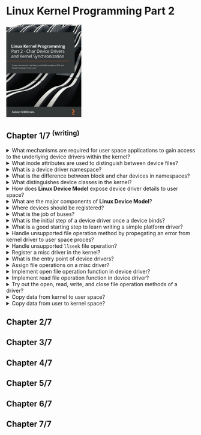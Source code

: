 # Linux Kernel Programming Part 2
<img src="../covers/9781801079518.jpg" width="200"/>

## Chapter 1/7 <sup>(writing)</sup>

<details>
<summary>What mechanisms are required for user space applications to gain access to the underlying device drivers within the kernel?</summary>

> In order for a user space application to gain access to the underlying device
> driver within the kernel, some I/O mechanism is required. The Unix (and thus
> Linux) design is to have the process open a special type of file, a **device
> file**, or **device node**. These files typically live in the `/dev`
> directory.

> Origins:
> - Linux Kernel Programming Part 2 - Chapter 1

> References:
---
</details>

<details>
<summary>What inode attributes are used to distinguish between device files?</summary>

> In order for the kernel to distinguish between device files, it uses two
> attributes within their inode data structure:
>
> * The type of file – either char or block
> * The major and minor number

> Origins:
> - Linux Kernel Programming Part 2 - Chapter 1

> References:
---
</details>

<details>
<summary>What is a device driver namespace?</summary>

> A namespace contains the device type and major-minor pair, which form a
> hierarchy. Devices are organized within a tree-like hierarchy within the
> kernel. This hierarchy is first divided based on device type, block or char.
> Within that we have n major numbers for each type, and each major number is
> further classified via some m minor numbers.

> Origins:
> - Linux Kernel Programming Part 2 - Chapter 1

> References:
> - https://www.kernel.org/doc/Documentation/admin-guide/devices.txt
---
</details>

<details>
<summary>What is the difference between block and char devices in namespaces?</summary>

> Block devices have the kernel-level capability to be mounted and thus become
> part of the user-accessible filesystem. Character devices cannot be mounted;
> thus, storage devices tend to be block-based.

> Origins:
> - Linux Kernel Programming Part 2 - Chapter 1

> References:
---
</details>

<details>
<summary>What distinguishes device classes in the kernel?</summary>

> From 2.6 Linux onward, the `{major:minor}` pair is a single unsigned 32-bit
> quantity within the inode, a bitmask (it's the `dev_t i_rdev` member). Of
> these 32 bits, the MSB 12 bits represent the major number and the remaining
> LSB 20 bits represent the minor number.
>
> Only **Linux Assigned Names And Numbers Authority (LANANA)** can officially
> assign the device node (the type and `{major:minor}` numbers) to devices
>
> The minor number's meaning (interpretation) is left completely to the driver
> author; the kernel does not interfere.
>
> Here, the exception to the rule - that the kernel doesn't interpret the minor
> number – is the `misc` class (type character, major `#10`). It uses the minor
> numbers as second-level majors.
>
> A common problem is that of the namespace getting exhausted. Within the misc
> class (`#10`) live a lot of devices and their corresponding drivers. In
> effect, they share the same major number and rely on a unique minor number to
> identify themselves.

> Origins:
> - Linux Kernel Programming Part 2 - Chapter 1

> References:
> - https://www.kernel.org/doc/Documentation/admin-guide/devices.txt
---
</details>

<details>
<summary>How does <b>Linux Device Model</b> expose device driver details to user space?</summary>

> **LDM** creates a complex hierarchical tree unifying system components, all
> peripheral devices, and their drivers. This tree is exposed to user space via
> the *sysfs* pseudo-filesystem analogous to how *procfs* exposes some kernel
> and process/thread internal details to user space, and is typically mounted
> under `/sys`.

> Origins:
> - Linux Kernel Programming Part 2 - Chapter 1

> References:
---
</details>

<details>
<summary>What are the major components of <b>Linux Device Model</b>?</summary>

> - The **buses** on the system.
> - The **devices** on them.
> - The **device drivers** that drive the devices.

> Origins:
> - Linux Kernel Programming Part 2 - Chapter 1

> References:
---
</details>

<details>
<summary>Where devices should be registered?</summary>

> A fundamental **LDM** tenet is that every single device must reside on a bus.
> USB devices will be on USB bus, PCI devices on PCI bus, I2C devices on I2C
> bus, and so on. Available buses are available under `/sys/bus` directory.

> Origins:
> - Linux Kernel Programming Part 2 - Chapter 1

> References:
---
</details>

<details>
<summary>What is the job of buses?</summary>

> Critically, they organize and recognize the devices on them. If a new device
> surfaces, like a pen drive, the USB bus driver will recognize the fact and
> bind it to its device driver.

> Origins:
> - Linux Kernel Programming Part 2 - Chapter 1

> References:
---
</details>

<details>
<summary>What is the initial step of a device driver once a device binds?</summary>

> After its corresponding bus driver binds the device to its correct device
> driver, the kernel driver framework invokes the registered `probe()` method
> of the driver. This probe method now sets up the device, allocating
> resources, IRQs, memory setup, registering it as required, and so on.
>
> LDM-based drivers should typically register themselves to a kernel framework
> and to a bus. The kernel framework it registers itself to depends on the type
> of the working device. For example, a driver for an RTC chip that resides on
> the I2C bus will register itself to the kernel's RTC framework (via
> `rtc_register_device()`), and to the I2C bus (via `i2c_register_driver()`). A
> driver for network adapter on the PCI bus will typically register itself to
> the kernel's network inftrastructure (via `register_netdev()`) and the PCI
> bus (`pci_register_driver()`).

> Origins:
> - Linux Kernel Programming Part 2 - Chapter 1

> References:
> - kernel.org/doc/html/latest/driver-api/index.html
---
</details>

<details>
<summary>What is a good starting step to learn writing a simple platform driver?</summary>

> Write a platform driver, register it with the kernel's `misc` framework and
> the **platform bus**, a pseudo-bus infrastructure that supports devices that
> do not physically reside on any physical bus. Several peripherals built into
> a modern **SoC** are not on any physical bus, and thus their drivers are
> typically platform drivers. To get started, look under the kernel source tree
> in `drivers/` for code invoking the `platform_driver_register()` API.

> Origins:
> - Linux Kernel Programming Part 2 - Chapter 1

> References:
> - https://kernel.org/doc/html/latest/driver-model/platform.html
---
</details>

<details>
<summary>Handle unsupported file operation method by propegating an error from kernel driver to user space proces?</summary>

> An appropriate value to return if you aren't supporting a function is
> `-ENOSYS`, which will have the user-mode process see the error `Function not
> implemented`.
>
> If a method is left out, and the user space process invokes that method, the
> kernel VFS detects that function pointer is `NULL`, returns an appropriate
> negative integer, the glibc will multiply this by -1 and set the calling
> process's `errno` variable to that value, signaling that the system call
> failed.
>
> Quite often, the negative `errno` value returned by the VFS is intuitive. For
> example, it returns `EINVAL` when `read()` function pointer is `NULL`. This
> misleads user space process to think of *"Invalid argument"* error, which
> isn't the case.

> Origins:
> - Linux Kernel Programming Part 2 - Chapter 1

> References:
---
</details>

<details>
<summary>Handle unsupported <code>llseek</code> file operation?</summary>

> The `lseek(2)` system call has the driver seek to a prescribed location in
> the file, here of course in the device. For majority of hardware devices, the
> `lseek(2)` value is not meaningful, thus most drivers do not need to
> implement it. The problem is, even when there is no need to support
> `lseek(2)`, it still returns a random positive value, misleading user space
> process to incorrectly conclude that it succeeded. Hence, to handle
> unsupported `lseek(2)` on a device driver, explicitly set `llseek` function
> pointer to `no_llseek` value, which will cause a failure value (`-ESPIPE;
> illegal seek`) to be returned. In such cases, also invoke
> `nonseekable_open()` function in driver's `open()` method, specifying that
> the file is non-seekable.
>
> ```c
> return nonseekable_open(struct inode *inode, struct file *fp);
> ``````

> Origins:
> - Linux Kernel Programming Part 2 - Chapter 1

> References:
> - https://lwn.net/Articles/97154/
> - https://lwn.net/Articles/97180/
---
</details>

<details>
<summary>Register a misc driver in the kernel?</summary>

> ```c
> #include <linux/miscdevice.h>
> #include <linux/fs.h>
>
> static struct miscdevice miscdev = {
>     .name = "miscdev",
>     .minor = MISC_DYNAMIC_MINOR,
>     .mode = 0600,
>     .fops = NULL, // file operation methods
> };
>
> static int __init miscdev_init(void)
> {
>     int ret = 0;
>     struct device *dev = NULL;
>
>     ret = misc_register(&miscdev);
>
>     if (ret != 0)
>     {
>         pr_notice("miscdev registration failed, aborting\n");
>         return ret;
>     }
>
>     dev = miscdev.this_device;
> }
>
> static void __exit miscdev_exit(void)
> { }
>
> module_init(miscdev_init);
> module_exit(miscdev_exit);
>
> MODULE_LICENSE("GPL");
> MODULE_AUTHOR("Brian Salehi <salehibrian@gmail.com");
> MODULE_DESCRIPTION("Sample misc device");
> MODULE_VERSION("0.1");
> ``````
>
> ```make
> obj-m := miscdev.o
>
> KERNEL_SRC ?= /usr/lib/modules/$(shell uname -r)/build
>
> all: modules
> install: modules_install
>
> modules modules_install help clean:
>     $(MAKE) -C $(KERNEL_SRC) M=$(PWD) $@
> ``````

> Origins:
> - Linux Kernel Programming Part 2 - Chapter 1

> References:
---
</details>

<details>
<summary>What is the entry point of device drivers?</summary>

> A device driver is the interface between the OS and a peripheral hardware
> device. It can be written inline and compiled within the kernel image file or
> written outside of the kernel source tree as a kernel module.
>
> A device driver provides several entry points into the kernel known as the
> driver's methods. All possible methods the driver author can hook into are in
> `file_operations` kernel data structure defined in `include/linux/fs.h`
> header file.
>
> `device file`, or `device node` files typically live in the `/dev` directory,
> and on modern systems are dynamic and auto-populated. The device node serves
> as an entry point into the device driver.

> Origins:
> - Linux Kernel Programming Part 2 - Chapter 1

> References:
---
</details>

<details>
<summary>Assign file operations on a misc driver?</summary>

> The `file_operations` structure represents all possible `file_related` system
> calls that could be issued on a device file including `open`, `read`, `poll`,
> `mmap`, `release`, and several more members.
>
> Once your driver is registered with the kernel, when any user space process
> opens a device file registered to this driver, the kernel **Virtual
> Filesystem Switch (VFS)** layer will take over to allocate and initialize
> that process's open file data structure (`struct file`) for the device file.
>
> ```c
> #include <linux/miscdevice.h>
> #include <linux/fs.h>
>
> static const struct file_operations misc_fops = {
>     .open = open_miscdev,
>     .read = read_miscdev,
>     .write = write_miscdev,
>     .release = release_miscdev,
> };
>
> static struct miscdevice miscdev = {
>     .name = "miscdev",
>     .minor = MISC_DYNAMIC_MINOR,
>     .mode = 0600,
>     .fops = &misc_fops,
> };
>
> static int __init miscdev_init(void)
> {
>     int ret = 0;
>     struct device *dev = NULL;
>
>     ret = misc_register(&miscdev);
>
>     if (ret != 0)
>     {
>         pr_notice("miscdev registration failed, aborting\n");
>         return ret;
>     }
>
>     dev = miscdev.this_device;
>
>     if (!dev)
>     {
>         return 1;
>     }
>
>     dev_info(dev, "driver %d registered on /dev/%s\n", miscdev.minor, miscdev.name);
>     return 0;
> }
>
> static void __exit miscdev_exit(void)
> { }
>
> module_init(miscdev_init);
> module_exit(miscdev_exit);
>
> MODULE_LICENSE("GPL");
> MODULE_AUTHOR("Brian Salehi <salehibrian@gmail.com");
> MODULE_DESCRIPTION("Sample misc device");
> MODULE_VERSION("0.1");
> ``````

> Origins:
> - Linux Kernel Programming Part 2 - Chapter 1

> References:
---
</details>

<details>
<summary>Implement open file operation function in device driver?</summary>

> The signature of functions should be identical to that of the
> `file_operation` structure.
>
> ```c
> static int miscdev_open(struct inode *inode, struct file *fp)
> {
>     char *kbuf = kzalloc(PATH_MAX, GFP_KERNEL);
>
>     if (unlikely(!kbuf))
>         return -ENOMEM;
>
>     PRINT_CTX(); // displays process (or atomic) context info
>     pr_info(" opening \"%s\": 0x%x\n", file_path(fp, kbuf, PATH_MAX), fp->f_flags);
>     kfree(kbuf);
>     return nonseekable_open(inode, fp);
> }
> ``````

> Origins:
> - Linux Kernel Programming Part 2 - Chapter 1

> References:
---
</details>

<details>
<summary>Implement read file operation function in device driver?</summary>

> ```c
> #include <linux/miscdevice.h>
> #include <linux/fs.h>
>
> static const file_operations misc_fops = {
>     .read = misc_open,
> };
>
> static struct miscdevice misc_dev = {
>     .name = "misc_dev",
>     .minor = MISC_DYNAMIC_MINOR,
>     .mode = 0666,
>     .fops = &misc_fops,
> };
>
> static int misc_open(struct inode *inode, struct file *fp)
> {
>     char *kbuf = kzalloc(PATH_MAX, GFP_KERNEL);
>
>     if (unlikely(!kbuf))
>         return -ENOMEM;
>
>     pr_info("opening %s (0x%x)\n", file_path(fp, kbuf, PATH_MAX), fp->f_flags);
>     kfree(kbuf);
>     return nonseekable_open(inode, fp);
> }
>
> static int __init misc_init(void)
> {
>     int ret = 0;
>     struct device *dev = NULL;
>
>     ret = misc_register(&misc_dev);
>     if (ret != 0)
>     {
>         pr_notice("misc_dev registration failed\n");
>         return ret;
>     }
>
>     dev = misc_dev.this_device;
> }
>
> static void __exit misc_exit(void)
> {
>     misc_deregister(&misc_dev);
>     pr_info("misc_dev unloaded\n");
> }
>
> module_init(misc_init);
> module_exit(misc_exit);
>
> MODULE_LICENSE("GPL");
> MODULE_AUTHOR("Brian Salehi <salehibrian@gmail.com>");
> ``````

> Origins:
> - Linux Kernel Programming Part 2 - Chapter 1

> References:
---
</details>

<details>
<summary>Try out the open, read, write, and close file operation methods of a driver?</summary>

> ```sh
> dd if=/dev/miscdev of=readtest bs=4K count=1
> hexdump readtest
> ``````
>
>
>
> ```sh
> dd if=/dev/urandom of=/dev/miscdev bs=4K count=1
> ``````

> Origins:
> - Linux Kernel Programming Part 2 - Chapter 1

> References:
---
</details>

<details>
<summary>Copy data from kernel to user space?</summary>

> Signature for both functions of user to kernel space and vice versa are similar:
>
> ```c
> #include <linux/uaccess.h>
>
> unsigned long copy_to_user(void __user *to, const void *from, unsigned long n);
> unsigned long copy_from_user(void *to, const void __user *from, unsigned long n);
> ``````
>
> ```c
> static ssize_t read_method(struct file *fp, char __user *ubuf, size_t count, loff_t *offset)
> {
>     char *kbuf = kzalloc();
>
>     /* ... do what's required to get data from the hardware device into kbuf ... */
>
>     if (copy_to_user(ubuf, kbuf, count))
>     {
>         dev_warn(dev, "cannot copy data to user space\n");
>         goto out_rd_fail;
>     }
>
>     return count;
>
> out_rd_fail:
>     kfree(kbuf);
>     return -EIO;
> }
> ``````

> Origins:
> - Linux Kernel Programming Part 2 - Chapter 1

> References:
---
</details>

<details>
<summary>Copy data from user to kernel space?</summary>

> ```c
> ``````

> Origins:
> - Linux Kernel Programming Part 2 - Chapter 1

> References:
---
</details>

## Chapter 2/7
## Chapter 3/7
## Chapter 4/7
## Chapter 5/7
## Chapter 6/7
## Chapter 7/7
